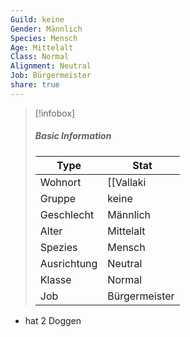```yaml
---
Guild: keine
Gender: Männlich
Species: Mensch
Age: Mittelalt
Class: Normal
Alignment: Neutral
Job: Bürgermeister
share: true
---
```


>[!infobox]
>##### Basic Information
>Type | Stat |
>----  | ----  |
> Wohnort | [[Vallaki|Vallaki]] |
> Gruppe | keine |
> Geschlecht | Männlich |
> Alter | Mittelalt |
> Spezies | Mensch |
> Ausrichtung | Neutral |
> Klasse | Normal |
> Job | Bürgermeister |


- hat 2 Doggen